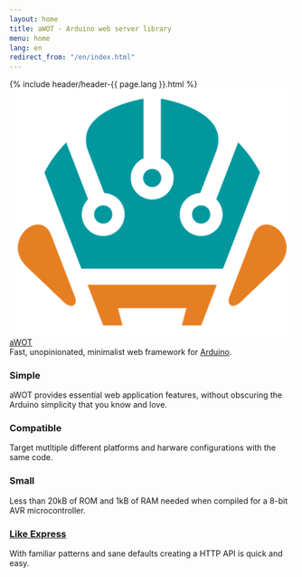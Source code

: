 ```yaml
---
layout: home
title: aWOT - Arduino web server library
menu: home
lang: en
redirect_from: "/en/index.html"
---
```

<section id="home-content">
  {% include header/header-{{ page.lang }}.html %}
  <div id="overlay"></div>
  <div id="homepage-leftpane" class="pane">
    <img id="logo-img" src="images/logo.png" />
  </div>
  <div id="homepage-rightpane" class="pane">
    <section id="description">
      <div class="awot"><a href="/">aWOT</a></div>
      <span class="description">Fast, unopinionated, minimalist web framework for <a href='https://arduino.cc'>Arduino</a>.
      </span>
    </section>
  </div>
</section>
<section id="intro">

  <div id="boxes" class="clearfix">
    <div id="simplicity">
      <h3>Simple</h3> aWOT provides essential web application features, without obscuring the Arduino simplicity that you know and love.
    </div>
    <div id="compatibile">
      <h3>Compatible</h3>Target mutltiple different platforms and harware configurations with the same code.
    </div>
    <div id="small">
      <h3>Small</h3> Less than 20kB of ROM and 1kB of RAM needed when compiled for a 8-bit AVR microcontroller.
    </div>
    <div id="like-express">
      <h3><a href="https://expressjs.com">Like Express</a></h3> With familiar patterns and sane defaults creating a HTTP API is quick and easy.
    </div>
  </div>
</section>
